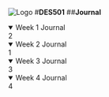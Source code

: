 ![Logo](https://i.pinimg.com/originals/3e/b9/e3/3eb9e35fe398b3d2693674d9fda367f7.png)
#__DES501__
##**Journal**

<details open>
<summary>
Week 1 Journal
</summary>
2
<br>
</details>

<details open>
<summary>
Week 2 Journal
</summary>
1
<br>
</details>

<details open>
<summary>
Week 3 Journal
</summary>
3
<br>
</details>

<details open>
<summary>
Week 4 Journal
</summary>
4
<br>
</details>

